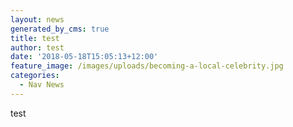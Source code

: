 ```yaml
---
layout: news
generated_by_cms: true
title: test
author: test
date: '2018-05-18T15:05:13+12:00'
feature_image: /images/uploads/becoming-a-local-celebrity.jpg
categories:
  - Nav News
---
```

test

